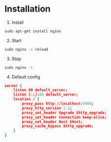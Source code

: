 # Installation
1. Install
```bash
sudo apt-get install nginx
```

2. Start
```bash
sudo nginx -s reload
```

3. Stop
```bash
sudo nginx -t
```

4. Default config
```json
server {
	listen 80 default_server;
	listen [::]:80 default_server;
    location / {
		proxy_pass http://localhost:5000;
		proxy_http_version 1.1;
		proxy_set_header Upgrade $http_upgrade;
		proxy_set_header Connection keep-alive;
		proxy_set_header Host $Host;
		proxy_cache_bypass $http_upgrade;
	}
}
```